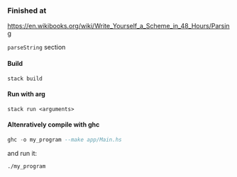 ### Finished at
https://en.wikibooks.org/wiki/Write_Yourself_a_Scheme_in_48_Hours/Parsing

`parseString` section

#### Build
`stack build`

#### Run with arg
`stack run <arguments>`

#### Altenratively compile with ghc
```haskell
ghc -o my_program --make app/Main.hs
```
and run it:
```bash
./my_program
```

